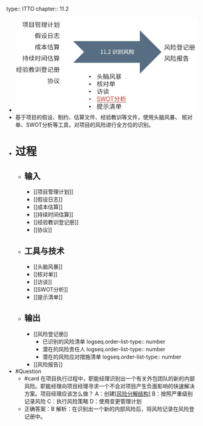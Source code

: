 type:: ITTO
chapter:: 11.2

- ![image.png](../assets/image_1747895003566_0.png)
- 基于项目的假设、制约、估算文件、经验教训等文件，使用头脑风暴、 核对单、SWOT分析等工具，对项目的风险进行全方位的识别。
- # 过程
	- ## 输入
		- [[项目管理计划]]
		- [[假设日志]]
		- [[成本估算]]
		- [[持续时间估算]]
		- [[经验教训登记册]]
		- [[协议]]
	- ## 工具与技术
		- [[头脑风暴]]
		- [[核对单]]
		- [[访谈]]
		- [[SWOT分析]]
		- [[提示清单]]
	- ## 输出
		- [[风险登记册]]
			- 已识别的风险清单
			  logseq.order-list-type:: number
			- 潜在的风险责任人
			  logseq.order-list-type:: number
			- 潜在的风险应对措施清单
			  logseq.order-list-type:: number
		- [[风险报告]]
- #Question
	- #card 在项目执行过程中，职能经理识别出一个有关外包团队的新的内部风险。职能经理向项目经理寻求一个不会对项目产生负面影响的快速解决方案。项目经理应该怎么做？
	  A：创建[[风险分解结构]](RBS)
	  B：按照严重级别记录风险
	  C：执行风险策略
	  D：使用变更管理计划
	- 正确答案：B
	  解析：在识别出一个新的内部风险后，将风险记录在风险登记册中。